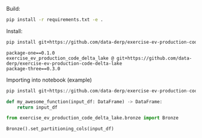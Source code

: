 

Build:
```bash
pip install -r requirements.txt -e .
```

Install:
```bash
pip install git+https://github.com/data-derp/exercise-ev-production-code-delta-lake
```

```text
package-one==0.1.0
exercise_ev_production_code_delta_lake @ git+https://github.com/data-derp/exercise-ev-production-code-delta-lake
package-three==0.3.0
```

Importing into notebook (example)

```python
pip install git+https://github.com/data-derp/exercise-ev-production-code-delta-lake#egg=exercise_ev_production_code_delta_lake
```

```python
def my_awesome_function(input_df: DataFrame) -> DataFrame:
    return input_df
```

```python
from exercise_ev_production_code_delta_lake.bronze import Bronze

Bronze().set_partitioning_cols(input_df)
```
